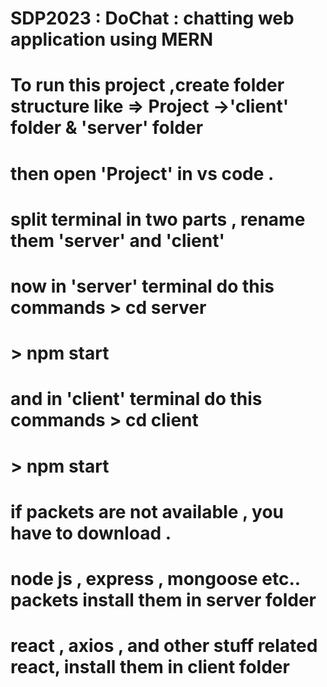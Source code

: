 # SDP2023 : DoChat : chatting web application using MERN

# To run this project ,create folder structure like => Project ->'client' folder & 'server' folder
# then open 'Project' in vs code .
# split terminal in two parts , rename them 'server' and 'client'
# now in 'server' terminal do this commands > cd server 
#                                           > npm start
# and in 'client' terminal do this commands > cd client 
#                                           > npm start

# if packets are not available , you have to download .
# node js , express , mongoose etc.. packets install them in server folder
# react , axios , and other stuff related react, install them in client folder
